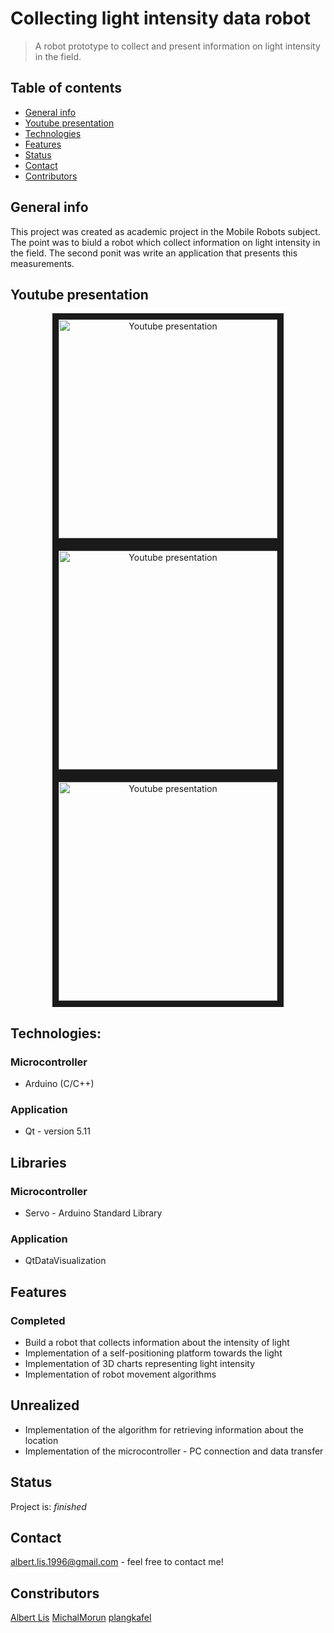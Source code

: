 # Collecting light intensity data robot
> A robot prototype to collect and present information on light intensity in the field.

## Table of contents
* [General info](#general-info)
* [Youtube presentation](#youtube-presentation)
* [Technologies](#technologies)
* [Features](#features)
* [Status](#status)
* [Contact](#contact)
* [Contributors](#Constributors)

## General info
This project was created as academic project in the Mobile Robots subject. The point was to biuld a robot which collect information on light intensity in the field. The second ponit was write an application that presents this measurements.

## Youtube presentation
<p align="center">
  <a href="http://www.youtube.com/watch?feature=player_embedded&v=YfHEv1-2u7o
    " target="_blank"><img src="http://img.youtube.com/vi/YfHEv1-2u7o/0.jpg" 
    alt="Youtube presentation" width="350" border="10" />
  </a>
  <a href="http://www.youtube.com/watch?feature=player_embedded&v=8QJRIpKgIcE
    " target="_blank"><img src="http://img.youtube.com/vi/8QJRIpKgIcE/0.jpg" 
    alt="Youtube presentation" width="350" border="10" />
  </a>
  <a href="http://www.youtube.com/watch?feature=player_embedded&v=T0qh8KizkI4
    " target="_blank"><img src="http://img.youtube.com/vi/T0qh8KizkI4/0.jpg" 
    alt="Youtube presentation" width="350" border="10" />
  </a>
</p>

## Technologies: 
### Microcontroller
- Arduino (C/C++)
### Application
- Qt - version 5.11

## Libraries
### Microcontroller
- Servo - Arduino Standard Library
### Application
- QtDataVisualization

## Features
### Completed
- Build a robot that collects information about the intensity of light
- Implementation of a self-positioning platform towards the light
- Implementation of 3D charts representing light intensity
- Implementation of robot movement algorithms
## Unrealized
- Implementation of the algorithm for retrieving information about the location
- Implementation of the microcontroller - PC connection and data transfer

## Status
Project is: _finished_

## Contact
albert.lis.1996@gmail.com - feel free to contact me!

## Constributors
[Albert Lis](https://github.com/albertlis) [MichalMorun](https://github.com/MichalMorun) [plangkafel](https://github.com/plangkafel)

